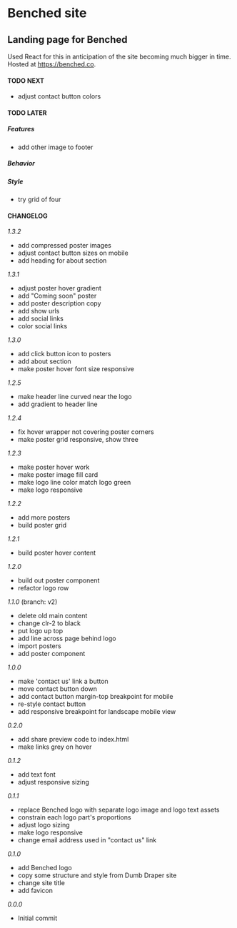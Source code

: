 # Benched site

## Landing page for Benched

Used React for this in anticipation of the site becoming much bigger in time. Hosted at https://benched.co.

#### TODO NEXT

- adjust contact button colors

#### TODO LATER

##### Features

- add other image to footer

##### Behavior

##### Style

- try grid of four

#### CHANGELOG

_1.3.2_

- add compressed poster images
- adjust contact button sizes on mobile
- add heading for about section

_1.3.1_

- adjust poster hover gradient
- add "Coming soon" poster
- add poster description copy
- add show urls
- add social links
- color social links

_1.3.0_

- add click button icon to posters
- add about section
- make poster hover font size responsive

_1.2.5_

- make header line curved near the logo
- add gradient to header line

_1.2.4_

- fix hover wrapper not covering poster corners
- make poster grid responsive, show three

_1.2.3_

- make poster hover work
- make poster image fill card
- make logo line color match logo green
- make logo responsive

_1.2.2_

- add more posters
- build poster grid

_1.2.1_

- build poster hover content

_1.2.0_

- build out poster component
- refactor logo row

_1.1.0_ (branch: v2)

- delete old main content
- change clr-2 to black
- put logo up top
- add line across page behind logo
- import posters
- add poster component

_1.0.0_

- make 'contact us' link a button
- move contact button down
- add contact button margin-top breakpoint for mobile
- re-style contact button
- add responsive breakpoint for landscape mobile view

_0.2.0_

- add share preview code to index.html
- make links grey on hover

_0.1.2_

- add text font
- adjust responsive sizing

_0.1.1_

- replace Benched logo with separate logo image and logo text assets
- constrain each logo part's proportions
- adjust logo sizing
- make logo responsive
- change email address used in "contact us" link

_0.1.0_

- add Benched logo
- copy some structure and style from Dumb Draper site
- change site title
- add favicon

_0.0.0_

- Initial commit
